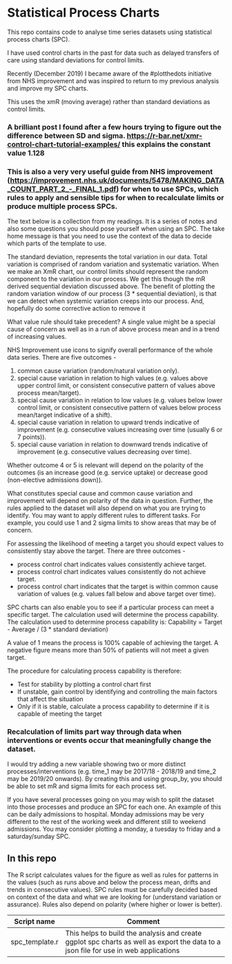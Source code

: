 
# Statistical Process Charts

This repo contains code to analyse time series datasets using statistical process charts (SPC).

I have used control charts in the past for data such as delayed transfers of care using standard deviations for control limits.

Recently (December 2019) I became aware of the #plotthedots initiative from NHS improvement and was inspired to return to my previous analysis and improve my SPC charts.

This uses the xmR (moving average) rather than standard deviations as control limits.

### A brilliant post I found after a few hours trying to figure out the difference between SD and sigma. https://r-bar.net/xmr-control-chart-tutorial-examples/ this explains the constant value 1.128

### This is also a very very useful guide from NHS improvement (https://improvement.nhs.uk/documents/5478/MAKING_DATA_COUNT_PART_2_-_FINAL_1.pdf) for when to use SPCs, which rules to apply and sensible tips for when to recalculate limits or produce multiple process SPCs.

The text below is a collection from my readings. It is a series of notes and also some questions you should pose yourself when using an SPC. The take home message is that you need to use the context of the data to decide which parts of the template to use.

The standard deviation, represents the total variation in our data. Total variation is comprised of random variation and systematic variation. When we make an XmR chart, our control limits should represent the random component to the variation in our process. We get this though the mR derived sequential deviation discussed above. The benefit of plotting the random variation window of our process (3 * sequential deviation), is that we can detect when systemic variation creeps into our process. And, hopefully do some corrective action to remove it

What value rule should take precedent? A single value might be a special cause of concern as well as in a run of above process mean and in a trend of increasing values.

NHS Improvement use icons to signify overall performance of the whole data series. There are five outcomes -
1. common cause variation (random/natural variation only).
2. special cause variation in relation to high values (e.g. values above upper control limit, or consistent consecutive pattern of values above process mean/target).
3. special cause variation in relation to low values (e.g. values below lower control limit, or consistent consecutive pattern of values below process mean/target indicative of a shift).
4. special cause variation in relation to upward trends indicative of improvement (e.g. consecutive values increasing over time (usually 6 or 7 points)).
5. special cause variation in relation to downward trends indicative of improvement (e.g. consecutive values decreasing over time).

Whether outcome 4 or 5 is relevant will depend on the polarity of the outcomes (is an increase good (e.g. service uptake) or decrease good (non-elective admissions down)).

What constitutes special cause and common cause variation and improvement will depend on polarity of the data in question. Further, the rules applied to the dataset will also depend on what you are trying to identify. You may want to apply different rules to different tasks. For example, you could use 1 and 2 sigma limits to show areas that may be of concern.

For assessing the likelihood of meeting a target you should expect values to consistently stay above the target. There are three outcomes -
* process control chart indicates values consistently achieve target.
* process control chart indicates values consistently do not achieve target.
* process control chart indicates that the target is within common cause variation of values (e.g. values fall below and above target over time).

SPC charts can also enable you to see if a particular process can meet a specific target. The calculation used will determine the process capability.
The calculation used to determine process capability is:
Capability = Target - Average / (3 * standard deviation)

A value of 1 means the process is 100% capable of achieving the target. A negative figure means more than 50% of patients will not meet a given target.

The procedure for calculating process capability is therefore:
 * Test for stability by plotting a control chart first
 * If unstable, gain control by identifying and controlling the main factors that affect the situation
 * Only if it is stable, calculate a process capability to determine if it is capable of meeting the target

### Recalculation of limits part way through data when interventions or events occur that meaningfully change the dataset.

I would try adding a new variable showing two or more distinct processes/interventions (e.g. time_1 may be 2017/18 - 2018/19 and time_2 may be 2019/20 onwards). By creating this and using group_by, you should be able to set mR and sigma limits for each process set.

If you have several processes going on you may wish to split the dataset into those processes and produce an SPC for each one. An example of this can be daily admissions to hospital. Monday admissions may be very different to the rest of the working week and different still to weekend admissions. You may consider plotting a monday, a tuesday to friday and a saturday/sunday SPC.

## In this repo

The R script calculates values for the figure as well as rules for patterns in the values (such as runs above and below the process mean, drifts and trends in consecutive values). SPC rules must be carefully decided based on context of the data and what we are looking for (understand variation or assurance). Rules also depend on polarity (where higher or lower is better).

Script name | Comment
------------| -------------
spc_template.r | This helps to build the analysis and create ggplot spc charts as well as export the data to a json file for use in web applications
